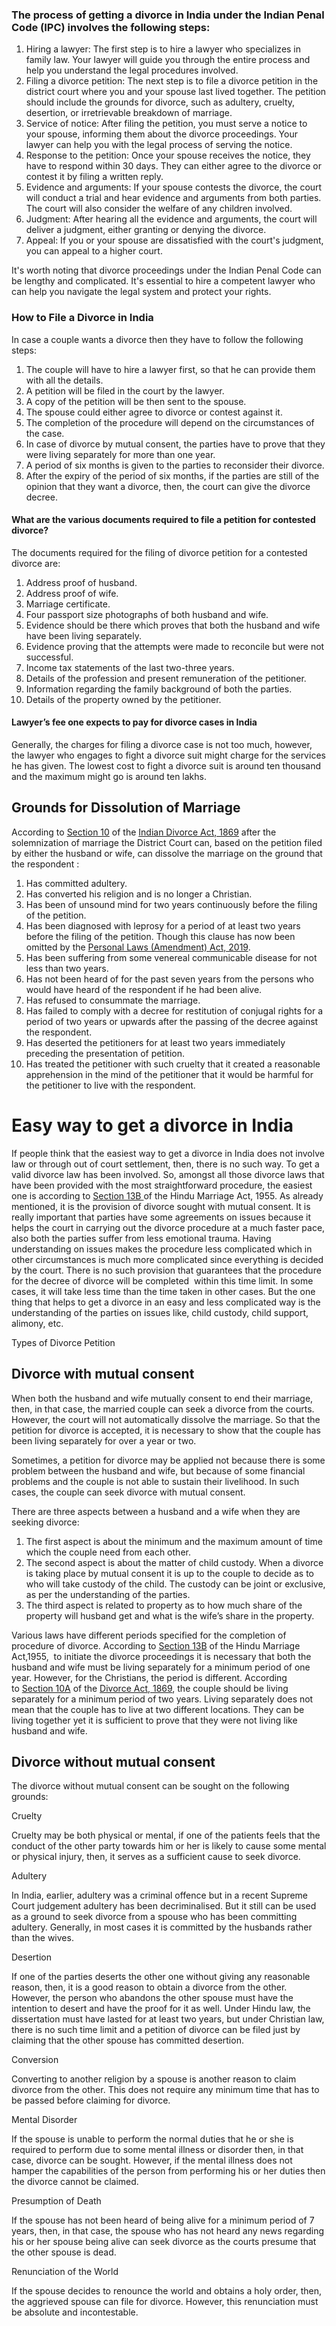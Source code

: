 ### The process of getting a divorce in India under the Indian Penal Code (IPC) involves the following steps:

1. Hiring a lawyer: The first step is to hire a lawyer who specializes in family law. Your lawyer will guide you through the entire process and help you understand the legal procedures involved.
1. Filing a divorce petition: The next step is to file a divorce petition in the district court where you and your spouse last lived together. The petition should include the grounds for divorce, such as adultery, cruelty, desertion, or irretrievable breakdown of marriage.
1. Service of notice: After filing the petition, you must serve a notice to your spouse, informing them about the divorce proceedings. Your lawyer can help you with the legal process of serving the notice.
1. Response to the petition: Once your spouse receives the notice, they have to respond within 30 days. They can either agree to the divorce or contest it by filing a written reply.
1. Evidence and arguments: If your spouse contests the divorce, the court will conduct a trial and hear evidence and arguments from both parties. The court will also consider the welfare of any children involved.
1. Judgment: After hearing all the evidence and arguments, the court will deliver a judgment, either granting or denying the divorce.
1. Appeal: If you or your spouse are dissatisfied with the court's judgment, you can appeal to a higher court.

It's worth noting that divorce proceedings under the Indian Penal Code can be lengthy and complicated. It's essential to hire a competent lawyer who can help you navigate the legal system and protect your rights.

### How to File a Divorce in India

In case a couple wants a divorce then they have to follow the following steps:

1. The couple will have to hire a lawyer first, so that he can provide them with all the details.
1. A petition will be filed in the court by the lawyer.
1. A copy of the petition will be then sent to the spouse.
1. The spouse could either agree to divorce or contest against it.
1. The completion of the procedure will depend on the circumstances of the case.
1. In case of divorce by mutual consent, the parties have to prove that they were living separately for more than one year.
1. A period of six months is given to the parties to reconsider their divorce.
1. After the expiry of the period of six months, if the parties are still of the opinion that they want a divorce, then, the court can give the divorce decree.

#### What are the various documents required to file a petition for contested divorce?

The documents required for the filing of divorce petition for a contested divorce are:

1. Address proof of husband.
1. Address proof of wife.
1. Marriage certificate.
1. Four passport size photographs of both husband and wife.
1. Evidence should be there which proves that both the husband and wife have been living separately.
1. Evidence proving that the attempts were made to reconcile but were not successful.
1. Income tax statements of the last two-three years.
1. Details of the profession and present remuneration of the petitioner.
1. Information regarding the family background of both the parties.
1. Details of the property owned by the petitioner.

#### Lawyer’s fee one expects to pay for divorce cases in India

Generally, the charges for filing a divorce case is not too much, however, the lawyer who engages to fight a divorce suit might charge for the services he has given. The lowest cost to fight a divorce suit is around ten thousand and the maximum might go is around ten lakhs.

## Grounds for Dissolution of Marriage 

According to [Section 10](https://indiankanoon.org/doc/1387951/) of the [Indian Divorce Act, 1869](https://indiankanoon.org/doc/806295/) after the solemnization of marriage the District Court can, based on the petition filed by either the husband or wife, can dissolve the marriage on the ground that the respondent :

1. Has committed adultery.
1. Has converted his religion and is no longer a Christian.
1. Has been of unsound mind for two years continuously before the filing of the petition.
1. Has been diagnosed with leprosy for a period of at least two years before the filing of the petition. Though this clause has now been omitted by the [Personal Laws (Amendment) Act, 2019](https://www.scconline.com/blog/post/2019/02/25/personal-laws-amendment-act-2019-notified/).
1. Has been suffering from some venereal communicable disease for not less than two years.
1. Has not been heard of for the past seven years from the persons who would have heard of the respondent if he had been alive.
1. Has refused to consummate the marriage.
1. Has failed to comply with a decree for restitution of conjugal rights for a period of two years or upwards after the passing of the decree against the respondent.
1. Has deserted the petitioners for at least two years immediately preceding the presentation of petition.
1. Has treated the petitioner with such cruelty that it created a reasonable apprehension in the mind of the petitioner that it would be harmful for the petitioner to live with the respondent.

# Easy way to get a divorce in India

If people think that the easiest way to get a divorce in India does not involve law or through out of court settlement, then, there is no such way. To get a valid divorce law has been involved. So, amongst all those divorce laws that have been provided with the most straightforward procedure, the easiest one is according to [Section 13B ](https://indiankanoon.org/doc/439618/)of the Hindu Marriage Act, 1955. As already mentioned, it is the provision of divorce sought with mutual consent. It is really important that parties have some agreements on issues because it helps the court in carrying out the divorce procedure at a much faster pace, also both the parties suffer from less emotional trauma. Having understanding on issues makes the procedure less complicated which in other circumstances is much more complicated since everything is decided by the court. There is no such provision that guarantees that the procedure for the decree of divorce will be completed  within this time limit. In some cases, it will take less time than the time taken in other cases. But the one thing that helps to get a divorce in an easy and less complicated way is the understanding of the parties on issues like, child custody, child support, alimony, etc.

Types of Divorce Petition

## Divorce with mutual consent

When both the husband and wife mutually consent to end their marriage, then, in that case, the married couple can seek a divorce from the courts. However, the court will not automatically dissolve the marriage. So that the petition for divorce is accepted, it is necessary to show that the couple has been living separately for over a year or two.

Sometimes, a petition for divorce may be applied not because there is some problem between the husband and wife, but because of some financial problems and the couple is not able to sustain their livelihood. In such cases, the couple can seek divorce with mutual consent.

There are three aspects between a husband and a wife when they are seeking divorce:

1. The first aspect is about the minimum and the maximum amount of time which the couple need from each other.
1. The second aspect is about the matter of child custody. When a divorce is taking place by mutual consent it is up to the couple to decide as to who will take custody of the child. The custody can be joint or exclusive, as per the understanding of the parties.
1. The third aspect is related to property as to how much share of the property will husband get and what is the wife’s share in the property.

Various laws have different periods specified for the completion of procedure of divorce. According to [Section 13B](https://indiankanoon.org/doc/439618/) of the Hindu Marriage Act,1955,  to initiate the divorce proceedings it is necessary that both the husband and wife must be living separately for a minimum period of one year. However, for the Christians, the period is different. According to [Section 10A](https://indiankanoon.org/doc/806295/) of the [Divorce Act, 1869](https://indiankanoon.org/doc/806295/), the couple should be living separately for a minimum period of two years. Living separately does not mean that the couple has to live at two different locations. They can be living together yet it is sufficient to prove that they were not living like husband and wife.

## Divorce without mutual consent

The divorce without mutual consent can be sought on the following grounds:

Cruelty

Cruelty may be both physical or mental, if one of the patients feels that the conduct of the other party towards him or her is likely to cause some mental or physical injury, then, it serves as a sufficient cause to seek divorce.

Adultery

In India, earlier, adultery was a criminal offence but in a recent Supreme Court judgement adultery has been decriminalised. But it still can be used as a ground to seek divorce from a spouse who has been committing adultery. Generally, in most cases it is committed by the husbands rather than the wives.

Desertion

If one of the parties deserts the other one without giving any reasonable reason, then, it is a good reason to obtain a divorce from the other. However, the person who abandons the other spouse must have the intention to desert and have the proof for it as well. Under Hindu law, the dissertation must have lasted for at least two years, but under Christian law, there is no such time limit and a petition of divorce can be filed just by claiming that the other spouse has committed desertion.

Conversion

Converting to another religion by a spouse is another reason to claim divorce from the other. This does not require any minimum time that has to be passed before claiming for divorce.

Mental Disorder

If the spouse is unable to perform the normal duties that he or she is required to perform due to some mental illness or disorder then, in that case, divorce can be sought. However, if the mental illness does not hamper the capabilities of the person from performing his or her duties then the divorce cannot be claimed.

Presumption of Death

If the spouse has not been heard of being alive for a minimum period of 7 years, then, in that case, the spouse who has not heard any news regarding his or her spouse being alive can seek divorce as the courts presume that the other spouse is dead.

Renunciation of the World

If the spouse decides to renounce the world and obtains a holy order, then, the aggrieved spouse can file for divorce. However, this renunciation must be absolute and incontestable.
